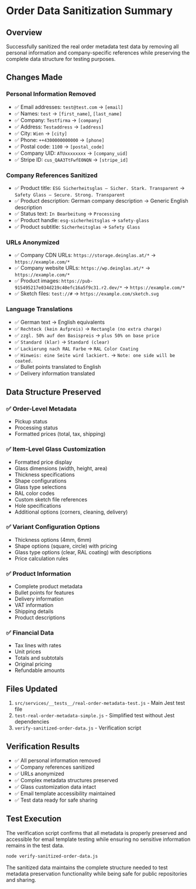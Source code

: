 # Order Data Sanitization Summary

## Overview
Successfully sanitized the real order metadata test data by removing all personal information and company-specific references while preserving the complete data structure for testing purposes.

## Changes Made

### Personal Information Removed
- ✅ Email addresses: `test@test.com` → `[email]`
- ✅ Names: `test` → `[first_name]`, `[last_name]`
- ✅ Company: `Testfirma` → `[company]`
- ✅ Address: `Testaddress` → `[address]`
- ✅ City: `Wien` → `[city]`
- ✅ Phone: `++4300000000000` → `[phone]`
- ✅ Postal code: `1100` → `[postal_code]`
- ✅ Company UID: `ATUxxxxxxxx` → `[company_uid]`
- ✅ Stripe ID: `cus_QAA3TtFwfE0NQN` → `[stripe_id]`

### Company References Sanitized
- ✅ Product title: `ESG Sicherheitsglas – Sicher. Stark. Transparent` → `Safety Glass – Secure. Strong. Transparent`
- ✅ Product description: German company description → Generic English description
- ✅ Status text: `In Bearbeitung` → `Processing`
- ✅ Product handle: `esg-sicherheitsglas` → `safety-glass`
- ✅ Product subtitle: `Sicherheitsglas` → `Safety Glass`

### URLs Anonymized
- ✅ Company CDN URLs: `https://storage.deinglas.at/*` → `https://example.com/*`
- ✅ Company website URLs: `https://wp.deinglas.at/*` → `https://example.com/*`
- ✅ Product images: `https://pub-915495217e034d219c40efc16a5f9c31.r2.dev/*` → `https://example.com/*`
- ✅ Sketch files: `test://#` → `https://example.com/sketch.svg`

### Language Translations
- ✅ German text → English equivalents
- ✅ `Rechteck (kein Aufpreis)` → `Rectangle (no extra charge)`
- ✅ `zzgl. 50% auf den Basispreis` → `plus 50% on base price`
- ✅ `Standard (klar)` → `Standard (clear)`
- ✅ `Lackierung nach RAL Farbe` → `RAL Color Coating`
- ✅ `Hinweis: eine Seite wird lackiert.` → `Note: one side will be coated.`
- ✅ Bullet points translated to English
- ✅ Delivery information translated

## Data Structure Preserved

### ✅ Order-Level Metadata
- Pickup status
- Processing status
- Formatted prices (total, tax, shipping)

### ✅ Item-Level Glass Customization
- Formatted price display
- Glass dimensions (width, height, area)
- Thickness specifications
- Shape configurations
- Glass type selections
- RAL color codes
- Custom sketch file references
- Hole specifications
- Additional options (corners, cleaning, delivery)

### ✅ Variant Configuration Options
- Thickness options (4mm, 6mm)
- Shape options (square, circle) with pricing
- Glass type options (clear, RAL coating) with descriptions
- Price calculation rules

### ✅ Product Information
- Complete product metadata
- Bullet points for features
- Delivery information
- VAT information
- Shipping details
- Product descriptions

### ✅ Financial Data
- Tax lines with rates
- Unit prices
- Totals and subtotals
- Original pricing
- Refundable amounts

## Files Updated
1. `src/services/__tests__/real-order-metadata-test.js` - Main Jest test file
2. `test-real-order-metadata-simple.js` - Simplified test without Jest dependencies
3. `verify-sanitized-order-data.js` - Verification script

## Verification Results
- ✅ All personal information removed
- ✅ Company references sanitized
- ✅ URLs anonymized
- ✅ Complex metadata structures preserved
- ✅ Glass customization data intact
- ✅ Email template accessibility maintained
- ✅ Test data ready for safe sharing

## Test Execution
The verification script confirms that all metadata is properly preserved and accessible for email template testing while ensuring no sensitive information remains in the test data.

```bash
node verify-sanitized-order-data.js
```

The sanitized data maintains the complete structure needed to test metadata preservation functionality while being safe for public repositories and sharing.